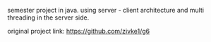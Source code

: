 semester project in java.
using server - client architecture and multi threading in the server side.

original project link: https://github.com/zivke1/g6
